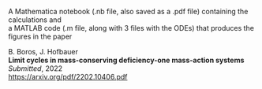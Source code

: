 A Mathematica notebook (.nb file, also saved as a .pdf file) containing the calculations and  
a MATLAB code (.m file, along with 3 files with the ODEs) that produces the figures in the paper  

B. Boros, J. Hofbauer  
**Limit cycles in mass-conserving deficiency-one mass-action systems**  
*Submitted*, 2022  
https://arxiv.org/pdf/2202.10406.pdf
